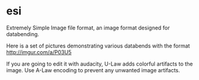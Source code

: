 # esi
Extremely Simple Image file format, an image format designed for databending.

Here is a set of pictures demonstrating various databends with the format http://imgur.com/a/P03U5

If you are going to edit it with audacity, U-Law adds colorful artifacts to the image. Use A-Law encoding to prevent any unwanted image artifacts.
